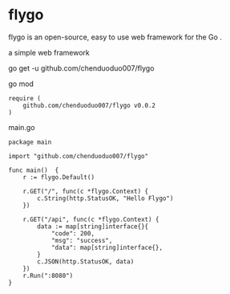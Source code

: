 # flygo
flygo is an open-source, easy to use web framework for the Go .

a simple web framework
   
go get -u github.com/chenduoduo007/flygo

go mod
    
    require (
    	github.com/chenduoduo007/flygo v0.0.2
    )

main.go

    package main
    
    import "github.com/chenduoduo007/flygo"
    
    func main()  {
        r := flygo.Default()
        
        r.GET("/", func(c *flygo.Context) {
            c.String(http.StatusOK, "Hello Flygo")
        })
        
        r.GET("/api", func(c *flygo.Context) {
            data := map[string]interface{}{
                "code": 200,
                "msg": "success",
                "data": map[string]interface{},
            }
            c.JSON(http.StatusOK, data)
        })
        r.Run(":8080")
    }